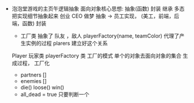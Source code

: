 - 泡泡堂游戏的主页午逻辑抽象
  面向对象核心思想: 抽象(函数) 封装 继承 多态 
  把实现细节抽象起来 创业 
  CEO 做梦 
  抽象 -> 员工实现， (美工，前端，后端，函数) 封装
  - 工厂类 抽象了 队友 ，敌人 
  playerFactory(name, teamColor) 代理了产生实例的过程
  plarers 建立好这个关系

  Player 玩家类
  playerFactory 类 工厂的模式 
  单个的对象去面向对象的集合 生成过程， 工厂化
  - partners []
  - enemies []
  - die()
    loose()
    win()
  - all_dead = true 只要判断一个
    
